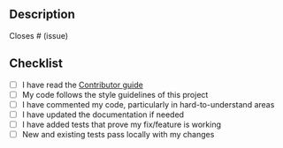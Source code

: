 ## Description

<!-- Please include a summary of the changes and which issue is fixed, as well as context and relevant motivation. -->

Closes # (issue)

## Checklist

- [ ] I have read the [Contributor guide](CONTRIBUTING.md)
- [ ] My code follows the style guidelines of this project
- [ ] I have commented my code, particularly in hard-to-understand areas
- [ ] I have updated the documentation if needed
- [ ] I have added tests that prove my fix/feature is working
- [ ] New and existing tests pass locally with my changes
